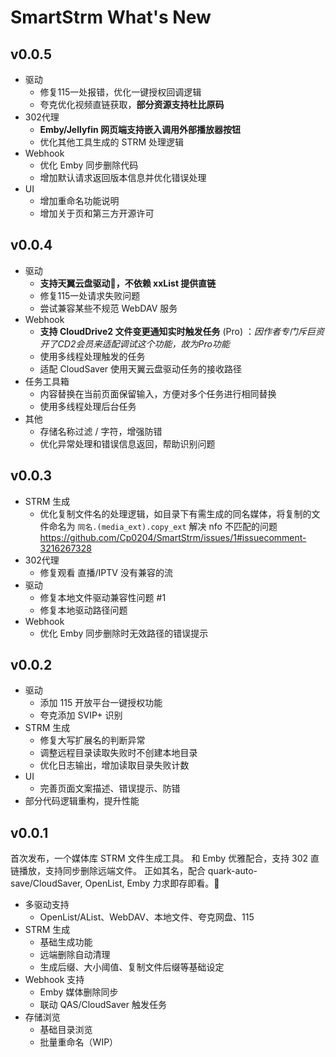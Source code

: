 # SmartStrm What's New
## v0.0.5

- 驱动
  - 修复115一处报错，优化一键授权回调逻辑
  - 夸克优化视频直链获取，**部分资源支持杜比原码**
- 302代理
  - **Emby/Jellyfin 网页端支持嵌入调用外部播放器按钮**
  - 优化其他工具生成的 STRM 处理逻辑
- Webhook
  - 优化 Emby 同步删除代码
  - 增加默认请求返回版本信息并优化错误处理
- UI
  - 增加重命名功能说明
  - 增加关于页和第三方开源许可

## v0.0.4

- 驱动
  - **支持天翼云盘驱动🎉，不依赖 xxList 提供直链**
  - 修复115一处请求失败问题
  - 尝试兼容某些不规范 WebDAV 服务
- Webhook
  - **支持 CloudDrive2 文件变更通知实时触发任务** (Pro) ：*因作者专门斥巨资开了CD2会员来适配调试这个功能，故为Pro功能*
  - 使用多线程处理触发的任务
  - 适配 CloudSaver 使用天翼云盘驱动任务的接收路径
- 任务工具箱
  - 内容替换在当前页面保留输入，方便对多个任务进行相同替换
  - 使用多线程处理后台任务
- 其他
  - 存储名称过滤 / 字符，增强防错
  - 优化异常处理和错误信息返回，帮助识别问题

## v0.0.3

- STRM 生成
  - 优化复制文件名的处理逻辑，如目录下有需生成的同名媒体，将复制的文件命名为 `同名.(media_ext).copy_ext`  解决 nfo 不匹配的问题 https://github.com/Cp0204/SmartStrm/issues/1#issuecomment-3216267328
- 302代理
  - 修复观看 直播/IPTV 没有兼容的流
- 驱动
  - 修复本地文件驱动兼容性问题 #1
  - 修复本地驱动路径问题
- Webhook
  - 优化 Emby 同步删除时无效路径的错误提示

## v0.0.2

- 驱动
  - 添加 115 开放平台一键授权功能
  - 夸克添加 SVIP+ 识别
- STRM 生成
  - 修复大写扩展名的判断异常
  - 调整远程目录读取失败时不创建本地目录
  - 优化日志输出，增加读取目录失败计数
- UI
  - 完善页面文案描述、错误提示、防错
- 部分代码逻辑重构，提升性能

## v0.0.1

首次发布，一个媒体库 STRM 文件生成工具。 和 Emby 优雅配合，支持 302 直链播放，支持同步删除远端文件。 正如其名，配合 quark-auto-save/CloudSaver, OpenList, Emby 力求即存即看。🥳

* 多驱动支持
  * OpenList/AList、WebDAV、本地文件、夸克网盘、115
* STRM 生成
  * 基础生成功能
  * 远端删除自动清理
  * 生成后缀、大小阈值、复制文件后缀等基础设定
* Webhook 支持
  * Emby 媒体删除同步
  * 联动 QAS/CloudSaver 触发任务
* 存储浏览
  * 基础目录浏览
  * 批量重命名（WIP）
